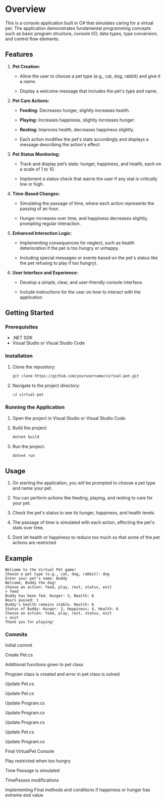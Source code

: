 # Overview

This is a console application built in C# that simulates caring for a virtual pet. The application demonstrates fundamental programming concepts such as basic program structure, console I/O, data types, type conversion, and control flow elements.

## Features

1. **Pet Creation:**

    - Allow the user to choose a pet type (e.g., cat, dog, rabbit) and give it a name.
    
    - Display a welcome message that includes the pet's type and name.

2. **Pet Care Actions:**

    - **Feeding:** Decreases hunger, slightly increases health.
    
    - **Playing:** Increases happiness, slightly increases hunger.
    
    - **Resting:** Improves health, decreases happiness slightly.
    
    - Each action modifies the pet's stats accordingly and displays a message describing the action's effect.

3. **Pet Status Monitoring:**

    - Track and display pet’s stats: hunger, happiness, and health, each on a scale of 1 to 10.
    
    - Implement a status check that warns the user if any stat is critically low or high.

4. **Time-Based Changes:**

    - Simulating the passage of time, where each action represents the passing of an hour.
    
    - Hunger increases over time, and happiness decreases slightly, prompting regular interaction.

5. **Enhanced Interaction Logic:**

    - Implementing consequences for neglect, such as health deterioration if the pet is too hungry or unhappy.
    
    - Including special messages or events based on the pet's status like the pet refusing to play if too hungry).

6. **User Interface and Experience:**

    - Develop a simple, clear, and user-friendly console interface.
    
    - Include instructions for the user on how to interact with the application

## Getting Started

### Prerequisites

- .NET SDK
- Visual Studio or Visual Studio Code

### Installation

1. Clone the repository:
    ```sh
    git clone https://github.com/yourusername/virtual-pet.git
    ```

2. Navigate to the project directory:
    ```sh
    cd virtual-pet
    ```

### Running the Application

1. Open the project in Visual Studio or Visual Studio Code.

2. Build the project:
    ```sh
    dotnet build
    ```

3. Run the project:
    ```sh
    dotnet run
    ```

## Usage

1. On starting the application, you will be prompted to choose a pet type and name your pet.

2. You can perform actions like feeding, playing, and resting to care for your pet.

3. Check the pet's status to see its hunger, happiness, and health levels.

4. The passage of time is simulated with each action, affecting the pet's stats over time.

5. Dont let health or happiness to reduce too much so that some of the pet actions are restricted 

## Example
```
Welcome to the Virtual Pet game!
Choose a pet type (e.g., cat, dog, rabbit): dog
Enter your pet's name: Buddy
Welcome, Buddy the dog!
Choose an action: feed, play, rest, status, exit
> feed
Buddy has been fed. Hunger: 3, Health: 6
Hours passed: 1
Buddy's health remains stable. Health: 6
Status of Buddy: Hunger: 3, Happiness: 4, Health: 6
Choose an action: feed, play, rest, status, exit
> exit
Thank you for playing!
```

### Commits

Initial commit

Create Pet.cs

Additional functions given to pet class

Program class is created and error in pet class is solved

Update Pet.cs

Update Pet.cs

Update Program.cs

Update Program.cs

Update Program.cs

Update Pet.cs

Update Program.cs

Final VirtualPet Console

Play restricted when too hungry

Time Passage is simulated

TimePasses modifications

Implementing Final methods and conditions if happiness or hunger has extreme end value
